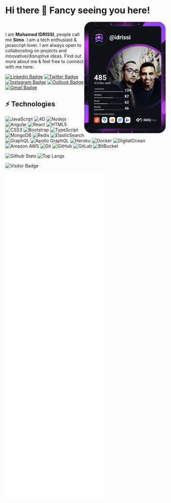 # Hi there 👋 Fancy seeing you here!

<div align="left">
  <a href="https://api.daily.dev/get?r=idrissi" target="_blank">
    <img
      width="256"
      align="right"
      src="https://raw.githubusercontent.com/midrissi/midrissi/devcard/devcard.svg"
    />
  </a>
</div>

<br />

I am **Mohamed IDRISSI**, people call me **Simo**. I am a tech enthusiast & javascript lover. I am always open to collaborating on projects and innovative/disruptive ideas. Find out more about me & feel free to connect with me here:

[![Linkedin Badge](https://img.shields.io/badge/-Mohamed%20IDRISSI-blue?style=flat-square&logo=Linkedin&logoColor=white&link=https://www.linkedin.com/in/mohamed-idrissi-b5a14a14/)](https://www.linkedin.com/in/mohamed-idrissi-b5a14a14/)
[![Twitter Badge](https://img.shields.io/badge/-mohamed_idrissi-1da1f2?style=flat-square&logo=twitter&logoColor=white&link=https://twitter.com/mohamed_idrissi)](https://twitter.com/mohamed_idrissi)
[![Instagram Badge](https://img.shields.io/badge/-idrissi_007-purple?style=flat-square&logo=instagram&logoColor=white&link=https://instagram.com/idrissi_007/)](https://instagram.com/idrissi_007)
[![Outlook Badge](http://img.shields.io/badge/-med.idrissi@outlook.com-purple?style=flat-square&logo=Microsoft%20Outlook&logoColor=white&link=mailto:med.idrissi@outlook.com)](mailto:med.idrissi@outlook.com)
[![Gmail Badge](https://img.shields.io/badge/-midrissi.pro@gmail.com-c14438?style=flat-square&logo=Gmail&logoColor=white&link=mailto:midrissi.pro@gmail.com)](mailto:midrissi.pro@gmail.com)

## ⚡ Technologies

![JavaScript](https://img.shields.io/badge/-JavaScript-black?style=flat-square&logo=javascript)
![4D](https://img.shields.io/badge/-4th%20Dimension-023c7a?style=flat-square&logo=4d)
![Nodejs](https://img.shields.io/badge/-Nodejs-black?style=flat-square&logo=Node.js)
![Angular](https://img.shields.io/badge/-angular-de4132?style=flat-square&logo=Angular)
![React](https://img.shields.io/badge/-React-black?style=flat-square&logo=react)
![HTML5](https://img.shields.io/badge/-HTML5-E34F26?style=flat-square&logo=html5&logoColor=white)
![CSS3](https://img.shields.io/badge/-CSS3-1572B6?style=flat-square&logo=css3)
![Bootstrap](https://img.shields.io/badge/-Bootstrap-563D7C?style=flat-square&logo=bootstrap)
![TypeScript](https://img.shields.io/badge/-TypeScript-007ACC?style=flat-square&logo=typescript)
![MongoDB](https://img.shields.io/badge/-MongoDB-black?style=flat-square&logo=mongodb)
![Redis](https://img.shields.io/badge/-Redis-black?style=flat-square&logo=Redis)
![ElasticSearch](https://img.shields.io/badge/-ElasticSearch-005571?style=flat-square&logo=elasticsearch)
![GraphQL](https://img.shields.io/badge/-GraphQL-E10098?style=flat-square&logo=graphql)
![Apollo GraphQL](https://img.shields.io/badge/-Apollo%20GraphQL-311C87?style=flat-square&logo=apollo-graphql)
![Heroku](https://img.shields.io/badge/-Heroku-430098?style=flat-square&logo=heroku)
![Docker](https://img.shields.io/badge/-Docker-black?style=flat-square&logo=docker)
![DigitalOcean](https://img.shields.io/badge/-Digital%20Ocean-darkblue?style=flat-square&logo=digitalocean)
![Amazon AWS](https://img.shields.io/badge/Amazon%20AWS-232F3E?style=flat-square&logo=amazon-aws)
![Git](https://img.shields.io/badge/-Git-black?style=flat-square&logo=git)
![GitHub](https://img.shields.io/badge/-GitHub-181717?style=flat-square&logo=github)
![GitLab](https://img.shields.io/badge/-GitLab-FCA121?style=flat-square&logo=gitlab)
![BitBucket](https://img.shields.io/badge/-BitBucket-darkblue?style=flat-square&logo=bitbucket)

![Github Stats](https://github-readme-stats.vercel.app/api?username=midrissi&count_private=true&show_icons=true)
![Top Langs](https://github-readme-stats.vercel.app/api/top-langs/?username=midrissi&hide=TeX&layout=compact)

![Visitor Badge](https://visitor-badge.laobi.icu/badge?page_id=midrissi)

![Metrics](https://raw.githubusercontent.com/midrissi/midrissi/master/github-metrics.svg)
